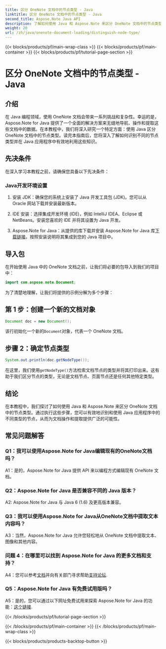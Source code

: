 ```yaml
---
title: 区分 OneNote 文档中的节点类型 - Java
linktitle: 区分 OneNote 文档中的节点类型 - Java
second_title: Aspose.Note Java API
description: 了解如何使用 Java 和 Aspose.Note 来区分 OneNote 文档中的节点类型。探索无缝集成的分步指南和常见问题解答。
weight: 20
url: /zh/java/onenote-document-loading/distinguish-node-type/
---
```


{{< blocks/products/pf/main-wrap-class >}}
{{< blocks/products/pf/main-container >}}
{{< blocks/products/pf/tutorial-page-section >}}

# 区分 OneNote 文档中的节点类型 - Java

## 介绍

在 Java 编程领域，使用 OneNote 文档会带来一系列挑战和复杂性。幸运的是，Aspose.Note for Java 提供了一个全面的解决方案来无缝地导航、操作和提取这些文档中的数据。在本教程中，我们将深入研究一个特定方面：使用 Java 区分 OneNote 文档中的节点类型。读完本指南后，您将深入了解如何识别不同的节点类型并在 Java 应用程序中有效地利用这些知识。

## 先决条件

在深入学习本教程之前，请确保您具备以下先决条件：

### Java开发环境设置

1. 安装 JDK：确保您的系统上安装了 Java 开发工具包 (JDK)。您可以从 Oracle 网站下载并安装最新版本。

2. IDE 安装：选择集成开发环境 (IDE)，例如 IntelliJ IDEA、Eclipse 或 NetBeans。安装您喜欢的 IDE 并将其设置为 Java 开发。

3.  Aspose.Note for Java：从提供的库下载并安装 Aspose.Note for Java 库[下载链接](https://releases.aspose.com/note/java/)。按照安装说明将其集成到您的 Java 项目中。

## 导入包

在开始使用 Java 中的 OneNote 文档之前，让我们将必要的包导入到我们的项目中：

```java
import com.aspose.note.Document;
```

为了清楚地理解，让我们将提供的示例分解为多个步骤：

## 第 1 步：创建一个新的文档对象

```java
Document doc = new Document();
```

该行初始化一个新的`Document`对象，代表一个 OneNote 文档。

## 步骤 2：确定节点类型

```java
System.out.println(doc.getNodeType());
```

在这里，我们使用`getNodeType()`方法检索文档节点的类型并将其打印出来。这有助于我们区分节点的类型，无论是文档节点、页面节点还是任何其他特定类型。

## 结论

在本教程中，我们探讨了如何使用 Java 和 Aspose.Note 来区分 OneNote 文档中的节点类型。通过执行这些步骤，您可以有效地识别和使用 Java 应用程序中的不同类型的节点，从而为文档操作和提取提供广泛的可能性。

## 常见问题解答

### Q1：我可以使用Aspose.Note for Java编辑现有的OneNote文档吗？

A1：是的，Aspose.Note for Java 提供 API 来以编程方式编辑现有 OneNote 文档。

### Q2：Aspose.Note for Java 是否兼容不同的 Java 版本？

A2: Aspose.Note for Java 与 Java 6 (1.6) 及更高版本兼容。

### Q3：我可以使用Aspose.Note for Java从OneNote文档中提取文本内容吗？

A3：当然，Aspose.Note for Java 允许您轻松地从 OneNote 文档中提取文本、图像和其他内容。

### 问题 4：在哪里可以找到 Aspose.Note for Java 的更多文档和支持？

 A4：您可以参考[文档](https://reference.aspose.com/note/java/)并向有关部门寻求帮助[支持论坛](https://forum.aspose.com/c/note/28).

### Q5：Aspose.Note for Java 有免费试用版吗？

 A5：是的，您可以通过以下网址免费试用来探索 Aspose.Note for Java 的功能：[这个链接](https://releases.aspose.com/).

{{< /blocks/products/pf/tutorial-page-section >}}

{{< /blocks/products/pf/main-container >}}
{{< /blocks/products/pf/main-wrap-class >}}

{{< blocks/products/products-backtop-button >}}

